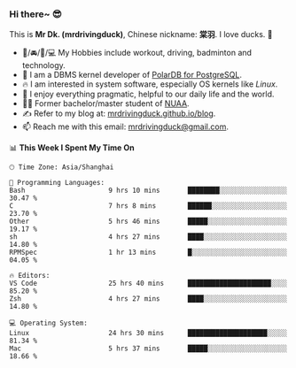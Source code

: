 ### Hi there~ 😎

This is **Mr Dk. (mrdrivingduck)**, Chinese nickname: **棠羽**. I love ducks. 🦆

- 💪/🚘/🏸/💻 My Hobbies include workout, driving, badminton and technology.
- 🍊 I am a DBMS kernel developer of [PolarDB for PostgreSQL](https://github.com/ApsaraDB/PolarDB-for-PostgreSQL).
- 🔥 I am interested in system software, especially OS kernels like *Linux*.
- 🔧 I enjoy everything pragmatic, helpful to our daily life and the world.
- 👨‍🎓 Former bachelor/master student of [NUAA](https://en.wikipedia.org/wiki/Nanjing_University_of_Aeronautics_and_Astronautics).
- ✍ Refer to my blog at: [mrdrivingduck.github.io/blog](https://mrdrivingduck.github.io/blog/).
- 📫 Reach me with this email: [mrdrivingduck@gmail.com](mailto:mrdrivingduck@gmail.com).

<!--START_SECTION:waka-->
📊 **This Week I Spent My Time On** 

```text
🕑︎ Time Zone: Asia/Shanghai

💬 Programming Languages: 
Bash                     9 hrs 10 mins       ████████░░░░░░░░░░░░░░░░░   30.47 % 
C                        7 hrs 8 mins        ██████░░░░░░░░░░░░░░░░░░░   23.70 % 
Other                    5 hrs 46 mins       █████░░░░░░░░░░░░░░░░░░░░   19.17 % 
sh                       4 hrs 27 mins       ████░░░░░░░░░░░░░░░░░░░░░   14.80 % 
RPMSpec                  1 hr 13 mins        █░░░░░░░░░░░░░░░░░░░░░░░░   04.05 % 

🔥 Editors: 
VS Code                  25 hrs 40 mins      █████████████████████░░░░   85.20 % 
Zsh                      4 hrs 27 mins       ████░░░░░░░░░░░░░░░░░░░░░   14.80 % 

💻 Operating System: 
Linux                    24 hrs 30 mins      ████████████████████░░░░░   81.34 % 
Mac                      5 hrs 37 mins       █████░░░░░░░░░░░░░░░░░░░░   18.66 % 
```


<!--END_SECTION:waka-->

<!-- ![Mr Dk.'s GitHub Stats](https://github-readme-stats.vercel.app/api?username=mrdrivingduck&count_private&show_icons=true&theme=buefy) -->

<!-- ![Most Used Languages](https://github-readme-stats.vercel.app/api/top-langs/?username=mrdrivingduck&exclude_repo=mips32-CPU,snort-tcp-socket&theme=buefy&layout=compact&langs_count=10) -->


<!--
**mrdrivingduck/mrdrivingduck** is a ✨ _special_ ✨ repository because its `README.md` (this file) appears on your GitHub profile.

Here are some ideas to get you started:

- 🔭 I’m currently working on ...
- 🌱 I’m currently learning ...
- 👯 I’m looking to collaborate on ...
- 🤔 I’m looking for help with ...
- 💬 Ask me about ...
- 📫 How to reach me: ...
- 😄 Pronouns: ...
- ⚡ Fun fact: ...
-->
